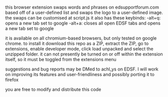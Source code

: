 this browser extension swaps words and phrases on edsupportforum.com based off of a user-defined list and swaps the logo to a user-defined image. the swaps can be customised at script.js
it also has these keybinds:
-alt+q: opens a new tab set to google
-alt+a: closes all open EDSF tabs and opens a new tab set to google

it is available on all chromium-based browsers, but only tested on google chrome. to install it download this repo as a ZIP, extract the ZIP, go to extensions, enable developer mode, click load unpacked and select the unzipped folder. it can not presently be turned on or off within the extension itself, so it must be toggled from the extensions menu

suggestions and bug reports may be DMed to achl_ys on EDSF. I will work on improving its features and user-friendliness and possibly porting it to firefox

you are free to modify and distribute this code
